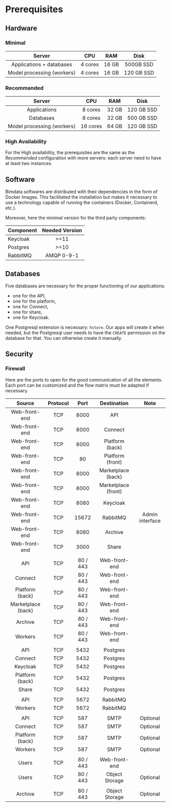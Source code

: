 # Prerequisites
## Hardware

### Minimal
| Server          	         | CPU     	  | RAM     	| Disk       	|
|:--------------------------:|:----------:|:--------:	|:----------:	|
| Applications + databases   | 4 cores  	| 16 GB    	| 500GB SSD  	|
| Model processing (workers) | 4 cores  	| 16 GB    	| 120 GB SSD	|

### Recommanded
| Server           	         | CPU     	  | RAM     	| Disk       	|
|:--------------------------:|:----------:|:--------:	|:----------:	|
| Applications           	   | 8 cores  	| 32 GB    	| 120 GB SSD 	|
| Databases                  | 8 cores    | 32 GB     | 500 GB SSD  |
| Model processing (workers) | 16 cores  	| 64 GB    	| 120 GB SSD	|

### High Availability
For the High availability, the prerequisites are the same as the *Recommended*
configuration with more servers: each server need to have at least two instances.

## Software
Bimdata softwares are distributed with their dependencies in the form of Docker Images.
This facilitated the installation but makes it necessary to use a technology capable of
running the containers (Docker, Containerd, etc.).

Moreover, here the minimal version for the third party components:

| Component       | Needed Version |
| --------------- |:--------------:|
| Keycloak        | >=11           |
| Postgres        | >=10           |
| RabbitMQ        | AMQP 0-9-1     |

## Databases
Five databases are necessary for the proper functioning of our applications:
  - one for the API,
  - one for the platform,
  - one for Connect,
  - one for share,
  - one for Keycloak.

One Postgresql extension is necessary: `hstore`. Our apps will create it when needed,
but the Postgresql user needs to have the `CREATE` permission on the database for that.
You can otherwise create it manually.

## Security
### Firewall
Here are the ports to open for the good communication of all the elements. Each port can be customized and the flow matrix must be adapted if necessary.

| Source          	 | Protocol | Port     	| Destination       	| Note              	|
|:------------------:|:--------:|:---------:|:-------------------:|:-------------------:|
| Web-front-end   	 | TCP      | 8000     	| API               	|                   	|
| Web-front-end   	 | TCP      | 8000     	| Connect           	|                   	|
| Web-front-end   	 | TCP      | 8000     	| Platform (back)  	  |                   	|
| Web-front-end   	 | TCP      | 80       	| Platform (front)  	|                   	|
| Web-front-end   	 | TCP      | 8000     	| Marketplace (back)  |                   	|
| Web-front-end   	 | TCP      | 8000     	| Marketplace (front) |                   	|
| Web-front-end   	 | TCP      | 8080     	| Keycloak         	  |                   	|
| Web-front-end   	 | TCP      | 15672    	| RabbitMQ         	  | Admin interface   	|
| Web-front-end      | TCP      | 8080      | Archive             |                     |
| Web-front-end      | TCP      | 3000      | Share               |                     |
|                                                                                   |||||
| API             	 | TCP      | 80 / 443 	| Web-front-end    	  |                   	|
| Connect         	 | TCP      | 80 / 443 	| Web-front-end    	  |                   	|
| Platform (back) 	 | TCP      | 80 / 443 	| Web-front-end    	  |                   	|
| Marketplace (back) | TCP      | 80 / 443 	| Web-front-end    	  |                   	|
| Archive          	 | TCP      | 80 / 443 	| Web-front-end    	  |                   	|
| Workers         	 | TCP      | 80 / 443 	| Web-front-end    	  |                   	|
|                                                                                   |||||
| API             	 | TCP      | 5432     	| Postgres         	  |                   	|
| Connect         	 | TCP      | 5432     	| Postgres         	  |                   	|
| Keycloak        	 | TCP      | 5432     	| Postgres         	  |                   	|
| Platform (back) 	 | TCP      | 5432     	| Postgres         	  |                   	|
| Share              | TCP      | 5432     	| Postgres         	  |                   	|
|                                                                                   |||||
| API             	 | TCP      | 5672     	| RabbitMQ         	  |                   	|
| Workers         	 | TCP      | 5672     	| RabbitMQ         	  |                   	|
|                                                                                   |||||
| API             	 | TCP      | 587      	| SMTP               	| Optional          	|
| Connect         	 | TCP      | 587      	| SMTP               	| Optional          	|
| Platform (back) 	 | TCP      | 587      	| SMTP               	| Optional          	|
| Workers         	 | TCP      | 587      	| SMTP               	| Optional          	|
|                                                                                   |||||
| Users           	 | TCP      | 80 / 443 	| Web-front-end      	|                   	|
| Users           	 | TCP      | 80 / 443 	| Object Storage     	| Optional          	|
|                                                                                   |||||
| Archive            | TCP      | 80 / 443  | Object Storage      | Optional            |
